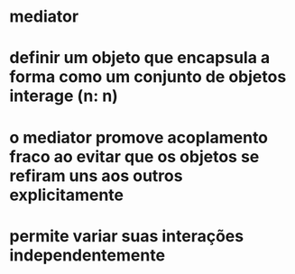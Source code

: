 # mediator
# definir um objeto que encapsula a forma como um conjunto de objetos interage (n: n)
# o mediator promove acoplamento fraco ao evitar que os objetos se refiram uns aos outros explicitamente
# permite variar suas interações independentemente